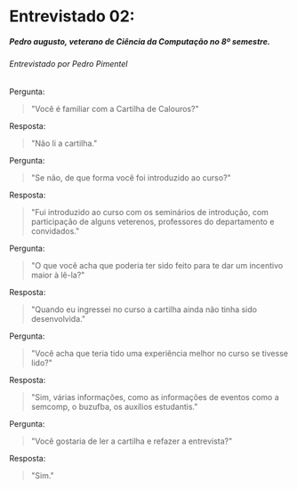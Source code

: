 ﻿# Entrevistado 02:
##### Pedro augusto, veterano de Ciência da Computação no 8º semestre.
###### Entrevistado por Pedro Pimentel

Pergunta: 
> "Você é familiar com a Cartilha de Calouros?" 

Resposta:
> "Não li a cartilha."

Pergunta:
> "Se não, de que forma você foi introduzido ao curso?"

Resposta:
> "Fui introduzido ao curso com os seminários de introdução, com participação de alguns veterenos, professores do departamento e convidados."

Pergunta:
> "O que você acha que poderia ter sido feito para te dar um incentivo maior à lê-la?"

Resposta:
> "Quando eu ingressei no curso a cartilha ainda não tinha sido desenvolvida."

Pergunta:
> "Você acha que teria tido uma experiência melhor no curso se tivesse lido?"

Resposta:
> "Sim, várias informações, como as informações de eventos como a semcomp, o buzufba, os auxílios estudantis."

Pergunta:
> "Você gostaria de ler a cartilha e refazer a entrevista?"

Resposta:
> "Sim."
